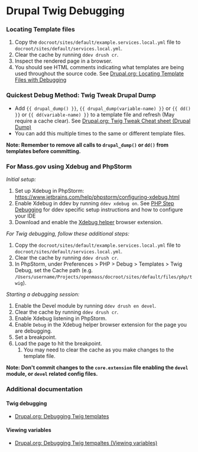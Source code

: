 # Drupal Twig Debugging

### Locating Template files

1. Copy the `docroot/sites/default/example.services.local.yml` file to `docroot/sites/default/services.local.yml`.
2. Clear the cache by running `ddev drush cr`.
3. Inspect the rendered page in a browser.
4. You should see HTML comments indicating what templates are being used throughout the source code. See [Drupal.org: Locating Template Files with Debugging](https://www.drupal.org/node/2358785)

### Quickest Debug Method: Twig Tweak Drupal Dump

* Add `{{ drupal_dump() }}`, `{{ drupal_dump(variable-name) }}` or `{{ dd() }}` or `{{ dd(variable-name) }}` to a template file and refresh (May require a cache clear). See [Drupal.org: Twig Tweak Cheat sheet (Drupal Dump)](https://www.drupal.org/docs/contributed-modules/twig-tweak-2x/cheat-sheet#s-drupal-dump)
* You can add this multiple times to the same or different template files.

**Note: Remember to remove all calls to `drupal_dump()` or `dd()` from templates before committing.**

### For Mass.gov using Xdebug and PhpStorm

*Initial setup:*
1. Set up Xdebug in PhpStorm: https://www.jetbrains.com/help/phpstorm/configuring-xdebug.html
2. Enable Xdebug in ddev by running `ddev xdebug on`.  See [PHP Step Debugging](https://ddev.readthedocs.io/en/stable/users/step-debugging/) for ddev specific setup instructions and how to configure your IDE
3. Download and enable the [Xdebug helper](https://www.jetbrains.com/help/phpstorm/browser-debugging-extensions.html) browser extension.

*For Twig debugging, follow these additional steps:*
1. Copy the `docroot/sites/default/example.services.local.yml` file to `docroot/sites/default/services.local.yml`.
3. Clear the cache by running `ddev drush cr`.
4. In PhpStorm, under Preferences > PHP > Debug > Templates > Twig Debug, set the Cache path (e.g. `/Users/username/Projects/openmass/docroot/sites/default/files/php/twig`).

*Starting a debugging session:*
1. Enable the Devel module by running `ddev drush en devel`.
2. Clear the cache by running `ddev drush cr`.
3. Enable Xdebug listening in PhpStorm.
4. Enable `Debug` in the Xdebug helper browser extension for the page you are debugging.
5. Set a breakpoint.
6. Load the page to hit the breakpoint.
   1. You may need to clear the cache as you make changes to the template file.

**Note: Don't commit changes to the `core.extension` file enabling the `devel` module, or `devel` related config files.**

### Additional documentation

#### Twig debugging

* [Drupal.org: Debugging Twig templates](https://www.drupal.org/docs/theming-drupal/twig-in-drupal/debugging-twig-templates)

#### Viewing variables

* [Drupal.org: Debugging Twig tempaltes (Viewing variables)](https://www.drupal.org/docs/theming-drupal/twig-in-drupal/debugging-twig-templates#s-viewing-variables)
